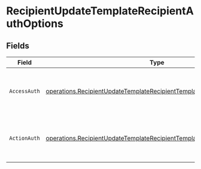# RecipientUpdateTemplateRecipientAuthOptions


## Fields

| Field                                                                                                                                                                | Type                                                                                                                                                                 | Required                                                                                                                                                             | Description                                                                                                                                                          |
| -------------------------------------------------------------------------------------------------------------------------------------------------------------------- | -------------------------------------------------------------------------------------------------------------------------------------------------------------------- | -------------------------------------------------------------------------------------------------------------------------------------------------------------------- | -------------------------------------------------------------------------------------------------------------------------------------------------------------------- |
| `AccessAuth`                                                                                                                                                         | [operations.RecipientUpdateTemplateRecipientTemplatesRecipientsAccessAuth](../../models/operations/recipientupdatetemplaterecipienttemplatesrecipientsaccessauth.md) | :heavy_check_mark:                                                                                                                                                   | The type of authentication required for the recipient to access the document.                                                                                        |
| `ActionAuth`                                                                                                                                                         | [operations.RecipientUpdateTemplateRecipientTemplatesRecipientsActionAuth](../../models/operations/recipientupdatetemplaterecipienttemplatesrecipientsactionauth.md) | :heavy_check_mark:                                                                                                                                                   | The type of authentication required for the recipient to sign the document.                                                                                          |